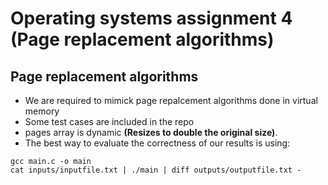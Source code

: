 # Operating systems assignment 4 (Page replacement algorithms)
## Page replacement algorithms
- We are required to mimick page repalcement algorithms done in virtual memory  
- Some test cases are included in the repo
- pages array is dynamic **(Resizes to double the original size)**.
- The best way to evaluate the correctness of our results is using:
```
gcc main.c -o main
cat inputs/inputfile.txt | ./main | diff outputs/outputfile.txt -
```